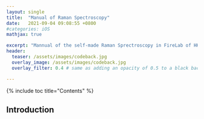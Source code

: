 ```yaml
---
layout: single
title:  "Manual of Raman Spectroscopy"
date:   2021-09-04 09:08:55 +0800
#categories: iOS
mathjax: true

excerpt: "Mannual of the self-made Raman Sprectroscopy in FireLab of HKPolyU"
header:
  teaser: /assets/images/codeback.jpg
  overlay_image: /assets/images/codeback.jpg
  overlay_filter: 0.4 # same as adding an opacity of 0.5 to a black background

---
```


{% include toc title="Contents" %}

## Introduction
